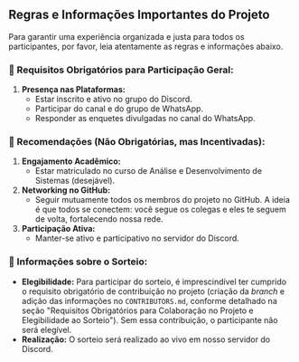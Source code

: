 ## **Regras e Informações Importantes do Projeto**

Para garantir uma experiência organizada e justa para todos os participantes, por favor, leia atentamente as regras e informações abaixo.

### **🚀 Requisitos Obrigatórios para Participação Geral:**

1.  **Presença nas Plataformas:**
    * Estar inscrito e ativo no grupo do Discord.
    * Participar do canal e do grupo de WhatsApp.
    * Responder as enquetes divulgadas no canal do WhatsApp.

### **🌟 Recomendações (Não Obrigatórias, mas Incentivadas):**

1.  **Engajamento Acadêmico:**
    * Estar matriculado no curso de Análise e Desenvolvimento de Sistemas (desejável).
2.  **Networking no GitHub:**
    * Seguir mutuamente todos os membros do projeto no GitHub. A ideia é que todos se conectem: você segue os colegas e eles te seguem de volta, fortalecendo nossa rede.
3.  **Participação Ativa:**
    * Manter-se ativo e participativo no servidor do Discord.

### **🎁 Informações sobre o Sorteio:**

* **Elegibilidade:** Para participar do sorteio, é imprescindível ter cumprido o requisito obrigatório de contribuição no projeto (criação da *branch* e adição das informações no `CONTRIBUTORS.md`, conforme detalhado na seção "Requisitos Obrigatórios para Colaboração no Projeto e Elegibilidade ao Sorteio"). Sem essa contribuição, o participante não será elegível.
* **Realização:** O sorteio será realizado ao vivo em nosso servidor do Discord.
